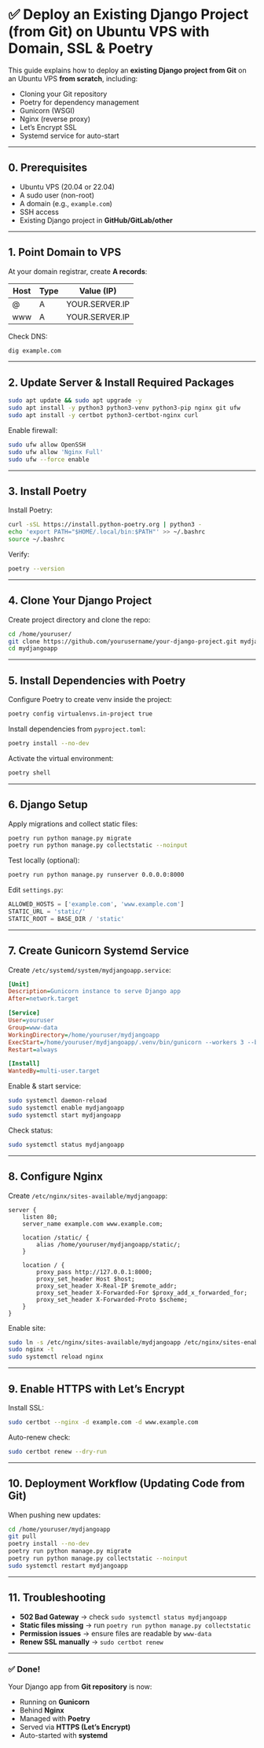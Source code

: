 # ✅ Deploy an Existing Django Project (from Git) on Ubuntu VPS with Domain, SSL & Poetry

This guide explains how to deploy an **existing Django project from Git** on an Ubuntu VPS **from scratch**, including:

- Cloning your Git repository
- Poetry for dependency management
- Gunicorn (WSGI)
- Nginx (reverse proxy)
- Let’s Encrypt SSL
- Systemd service for auto-start

---

## **0. Prerequisites**
- Ubuntu VPS (20.04 or 22.04)
- A sudo user (non-root)
- A domain (e.g., `example.com`)
- SSH access
- Existing Django project in **GitHub/GitLab/other**

---

## **1. Point Domain to VPS**
At your domain registrar, create **A records**:

| Host | Type | Value (IP)     |
|------|------|----------------|
| @    | A    | YOUR.SERVER.IP |
| www  | A    | YOUR.SERVER.IP |

Check DNS:
```bash
dig example.com
```

---

## **2. Update Server & Install Required Packages**
```bash
sudo apt update && sudo apt upgrade -y
sudo apt install -y python3 python3-venv python3-pip nginx git ufw
sudo apt install -y certbot python3-certbot-nginx curl
```

Enable firewall:
```bash
sudo ufw allow OpenSSH
sudo ufw allow 'Nginx Full'
sudo ufw --force enable
```

---

## **3. Install Poetry**
Install Poetry:
```bash
curl -sSL https://install.python-poetry.org | python3 -
echo 'export PATH="$HOME/.local/bin:$PATH"' >> ~/.bashrc
source ~/.bashrc
```

Verify:
```bash
poetry --version
```

---

## **4. Clone Your Django Project**
Create project directory and clone the repo:
```bash
cd /home/youruser/
git clone https://github.com/yourusername/your-django-project.git mydjangoapp
cd mydjangoapp
```

---

## **5. Install Dependencies with Poetry**
Configure Poetry to create venv inside the project:
```bash
poetry config virtualenvs.in-project true
```

Install dependencies from `pyproject.toml`:
```bash
poetry install --no-dev
```

Activate the virtual environment:
```bash
poetry shell
```

---

## **6. Django Setup**
Apply migrations and collect static files:
```bash
poetry run python manage.py migrate
poetry run python manage.py collectstatic --noinput
```

Test locally (optional):
```bash
poetry run python manage.py runserver 0.0.0.0:8000
```

Edit `settings.py`:
```python
ALLOWED_HOSTS = ['example.com', 'www.example.com']
STATIC_URL = 'static/'
STATIC_ROOT = BASE_DIR / 'static'
```

---

## **7. Create Gunicorn Systemd Service**
Create `/etc/systemd/system/mydjangoapp.service`:
```ini
[Unit]
Description=Gunicorn instance to serve Django app
After=network.target

[Service]
User=youruser
Group=www-data
WorkingDirectory=/home/youruser/mydjangoapp
ExecStart=/home/youruser/mydjangoapp/.venv/bin/gunicorn --workers 3 --bind 127.0.0.1:8000 myproject.wsgi:application
Restart=always

[Install]
WantedBy=multi-user.target
```

Enable & start service:
```bash
sudo systemctl daemon-reload
sudo systemctl enable mydjangoapp
sudo systemctl start mydjangoapp
```

Check status:
```bash
sudo systemctl status mydjangoapp
```

---

## **8. Configure Nginx**
Create `/etc/nginx/sites-available/mydjangoapp`:
```nginx
server {
    listen 80;
    server_name example.com www.example.com;

    location /static/ {
        alias /home/youruser/mydjangoapp/static/;
    }

    location / {
        proxy_pass http://127.0.0.1:8000;
        proxy_set_header Host $host;
        proxy_set_header X-Real-IP $remote_addr;
        proxy_set_header X-Forwarded-For $proxy_add_x_forwarded_for;
        proxy_set_header X-Forwarded-Proto $scheme;
    }
}
```

Enable site:
```bash
sudo ln -s /etc/nginx/sites-available/mydjangoapp /etc/nginx/sites-enabled/
sudo nginx -t
sudo systemctl reload nginx
```

---

## **9. Enable HTTPS with Let’s Encrypt**
Install SSL:
```bash
sudo certbot --nginx -d example.com -d www.example.com
```

Auto-renew check:
```bash
sudo certbot renew --dry-run
```

---

## **10. Deployment Workflow (Updating Code from Git)**
When pushing new updates:
```bash
cd /home/youruser/mydjangoapp
git pull
poetry install --no-dev
poetry run python manage.py migrate
poetry run python manage.py collectstatic --noinput
sudo systemctl restart mydjangoapp
```

---

## **11. Troubleshooting**
- **502 Bad Gateway** → check `sudo systemctl status mydjangoapp`
- **Static files missing** → run `poetry run python manage.py collectstatic`
- **Permission issues** → ensure files are readable by `www-data`
- **Renew SSL manually** → `sudo certbot renew`

---

### ✅ Done!
Your Django app from **Git repository** is now:
- Running on **Gunicorn**
- Behind **Nginx**
- Managed with **Poetry**
- Served via **HTTPS (Let’s Encrypt)**
- Auto-started with **systemd**
